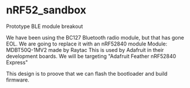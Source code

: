 # nRF52_sandbox
Prototype BLE module breakout

We have been using the BC127 Bluetooth radio module, but that has gone EOL.
We are going to replace it with an nRF52840 module
Module: MDBT50Q-1MV2 made by Raytac
This is used by Adafruit in their development boards.
We will be targeting "Adafruit Feather nRF52840 Express"

This design is to proove that we can flash the bootloader and build firmware.
